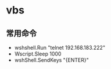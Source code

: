 # vbs

## 常用命令
- wshshell.Run "telnet 192.168.183.222"
- Wscript.Sleep 1000 
- wshShell.SendKeys "{ENTER}"